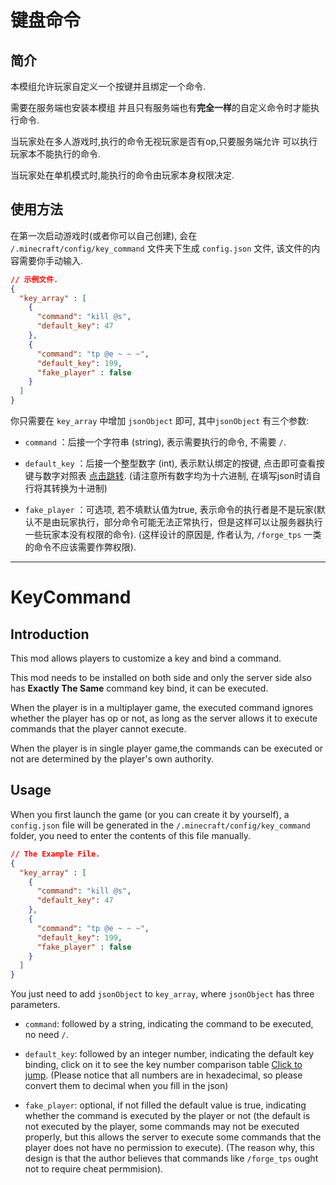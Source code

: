 # 键盘命令

## 简介

本模组允许玩家自定义一个按键并且绑定一个命令.

需要在服务端也安装本模组 并且只有服务端也有**完全一样**的自定义命令时才能执行命令.

当玩家处在多人游戏时,执行的命令无视玩家是否有op,只要服务端允许 可以执行玩家本不能执行的命令.

当玩家处在单机模式时,能执行的命令由玩家本身权限决定.

## 使用方法

在第一次启动游戏时(或者你可以自己创建), 会在 `/.minecraft/config/key_command` 文件夹下生成 `config.json` 文件, 该文件的内容需要你手动输入.

```json
// 示例文件.
{
  "key_array" : [
    {
      "command": "kill @s",
      "default_key": 47
    },
    {
      "command": "tp @e ~ ~ ~",
      "default_key": 199,
      "fake_player" : false
    }
  ]
}
```

你只需要在 `key_array` 中增加 `jsonObject` 即可, 其中`jsonObject` 有三个参数:

-  `command` ：后接一个字符串 (string), 表示需要执行的命令, 不需要 `/`.

-  `default_key` ：后接一个整型数字 (int), 表示默认绑定的按键, 点击即可查看按键与数字对照表 [点击跳转](https://i.mcmod.cn/editor/upload/20230702/1688305262_52555_FCmg.png). (请注意所有数字均为十六进制, 在填写json时请自行将其转换为十进制)

-  `fake_player` ：可选项, 若不填默认值为true, 表示命令的执行者是不是玩家(默认不是由玩家执行，部分命令可能无法正常执行，但是这样可以让服务器执行一些玩家本没有权限的命令). (这样设计的原因是, 作者认为,  `/forge_tps` 一类的命令不应该需要作弊权限).

***

# KeyCommand

## Introduction

This mod allows players to customize a key and bind a command.

This mod needs to be installed on both side and only the server side also has **Exactly The Same** command key bind, it can be executed.

When the player is in a multiplayer game, the executed command ignores whether the player has op or not, as long as the server allows it to execute commands that the player cannot execute.

When the player is in single player game,the commands can be executed or not are determined by the player's own authority.

## Usage

When you first launch the game (or you can create it by yourself), a `config.json` file will be generated in the `/.minecraft/config/key_command` folder, you need to enter the contents of this file manually.

```json
// The Example File.
{
  "key_array" : [
    {
      "command": "kill @s",
      "default_key": 47
    },
    {
      "command": "tp @e ~ ~ ~",
      "default_key": 199,
      "fake_player" : false
    }
  ]
}
```

You just need to add `jsonObject` to `key_array`, where `jsonObject` has three parameters.

- `command`: followed by a string, indicating the command to be executed, no need  `/`.

- `default_key`: followed by an integer number, indicating the default key binding, click on it to see the key number comparison table [Click to jump](https://i.mcmod.cn/editor/upload/20230702/1688305262_52555_FCmg.png). (Please notice that all numbers are in hexadecimal, so please convert them to decimal when you fill in the json)

- `fake_player`: optional, if not filled the default value is true, indicating whether the command is executed by the player or not (the default is not executed by the player, some commands may not be executed properly, but this allows the server to execute some commands that the player does not have no permission to execute). (The reason why, this design is that the author believes that commands like `/forge_tps` ought not to require cheat permmision).
